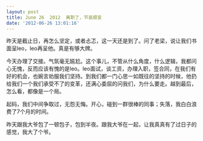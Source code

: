 ```yaml
---
layout: post
title: June 26  2012  离职了，节哀顺变
date: '2012-06-26 13:01:16'
---
```



 昨天是截止日，再怎么坚定，或者忐忑，这一天还是到了。问了老梁，说让我们书面呈leo，leo再呈他。真是有够大牌。

 今天办理了交接。气氛毫无尴尬。这个事儿，不管从什么角度，什么逻辑，我都问心无愧，反而应该有愧的是leo。leo面试，谈工资，办理入职，签合同，在我们有好的机会，也婉言劝服我们坚持。到我们都一门心思一如既往的坚持的时候，他扔给我们一个我们承受不了的变革，还满心委屈的问我们，为什么要走。越到最后，怎么看，都像是一个局。

 起码，我们中间争取过，无怨无悔。开心，碰到一群很棒的同事；失落，我白白浪费了7个月的时间。

 昨天跟我大爷包了一顿包子，包到半夜。跟我大爷在一起，让我真真有了过日子的感觉，我大了个爷。


